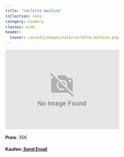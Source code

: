 ```yaml
---
title: "raclette machine"
collection: sale
category: Cookery
classes: wide
header: 
  teaser: /assets/images/sale/raclette_machine.png
---
```




<a href="">
  <img src="/assets/images/sale/raclette_machine.png" alt="raclette machine">
</a>

**Preis**: 35€


#### Kaufen:<a href = "mailto: digitaldasler@gmail.com?subject = raclette machine"> Send Email </a>

